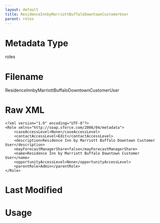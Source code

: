 ```yaml
---
layout: default
title: ResidenceInnbyMarriottBuffaloDowntownCustomerUser
parent: roles
---
```

# Metadata Type
roles


# Filename 
ResidenceInnbyMarriottBuffaloDowntownCustomerUser


# Raw XML
```
<?xml version="1.0" encoding="UTF-8"?>
<Role xmlns="http://soap.sforce.com/2006/04/metadata">
    <caseAccessLevel>None</caseAccessLevel>
    <contactAccessLevel>Edit</contactAccessLevel>
    <description>Residence Inn by Marriott Buffalo Downtown Customer User</description>
    <mayForecastManagerShare>false</mayForecastManagerShare>
    <name>Residence Inn by Marriott Buffalo Downtown Customer User</name>
    <opportunityAccessLevel>None</opportunityAccessLevel>
    <parentRole>Admin</parentRole>
</Role>
```


# Last Modified


# Usage

